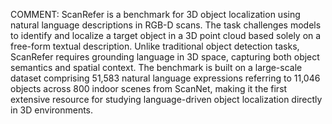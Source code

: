 COMMENT: ScanRefer is a benchmark for 3D object localization using natural language descriptions in RGB-D scans. The task challenges models to identify and localize a target object in a 3D point cloud based solely on a free-form textual description. Unlike traditional object detection tasks, ScanRefer requires grounding language in 3D space, capturing both object semantics and spatial context. The benchmark is built on a large-scale dataset comprising 51,583 natural language expressions referring to 11,046 objects across 800 indoor scenes from ScanNet, making it the first extensive resource for studying language-driven object localization directly in 3D environments.
